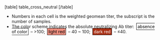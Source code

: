 [table]
table_cross_neutral
[/table]

- Numbers in each cell is the weighted geomean titer, the subscript is the number of samples.
- The color scheme indicates the absolute neutralizing Ab titer:
  <span style="padding: .1rem .2rem; margin: 0 .2rem; border: 1px solid black; background-color: #ffffff; color: black;">absence of color</span>
  – &gt;100;
  <span style="padding: .1rem .2rem; margin: 0 .2rem; border: 1px solid black; background-color: #ee8e7f; color: black;">light red</span>
  – 40 ~ 100;
  <span style="padding: .1rem .2rem; margin: 0 .2rem; border: 1px solid black; background-color: #a82f14; color: white;">dark red</span>
  – ≤40.
